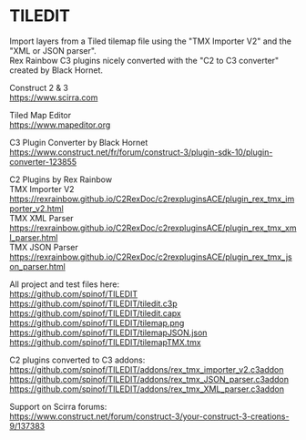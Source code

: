 # TILEDIT
Import layers from a Tiled tilemap file using the "TMX Importer V2" and the "XML or JSON parser".  
Rex Rainbow C3 plugins nicely converted with the "C2 to C3 converter" created by Black Hornet.  

Construct 2 & 3  
https://www.scirra.com

Tiled Map Editor  
https://www.mapeditor.org

C3 Plugin Converter by Black Hornet  
https://www.construct.net/fr/forum/construct-3/plugin-sdk-10/plugin-converter-123855

C2 Plugins by Rex Rainbow  
TMX Importer V2  
https://rexrainbow.github.io/C2RexDoc/c2rexpluginsACE/plugin_rex_tmx_importer_v2.html  
TMX XML Parser  
https://rexrainbow.github.io/C2RexDoc/c2rexpluginsACE/plugin_rex_tmx_xml_parser.html  
TMX JSON Parser  
https://rexrainbow.github.io/C2RexDoc/c2rexpluginsACE/plugin_rex_tmx_json_parser.html  

All project and test files here:  
https://github.com/spinof/TILEDIT  
https://github.com/spinof/TILEDIT/tiledit.c3p  
https://github.com/spinof/TILEDIT/tiledit.capx  
https://github.com/spinof/TILEDIT/tilemap.png  
https://github.com/spinof/TILEDIT/tilemapJSON.json  
https://github.com/spinof/TILEDIT/tilemapTMX.tmx  

C2 plugins converted to C3 addons:  
https://github.com/spinof/TILEDIT/addons/rex_tmx_importer_v2.c3addon  
https://github.com/spinof/TILEDIT/addons/rex_tmx_JSON_parser.c3addon  
https://github.com/spinof/TILEDIT/addons/rex_tmx_XML_parser.c3addon  

Support on Scirra forums:  
https://www.construct.net/forum/construct-3/your-construct-3-creations-9/137383
